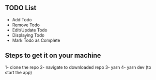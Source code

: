 ## TODO List

- Add Todo
- Remove Todo
- Edit/Update Todo
- Displaying Todo
- Mark Todo as Complete

## Steps to get it on your machine

1- clone the repo
2- navigate to downloaded repo
3- yarn
4- yarn dev (to start the app)
